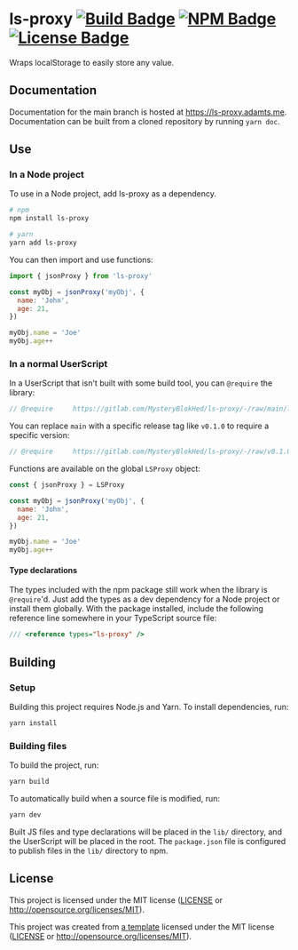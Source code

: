 # ls-proxy [![Build Badge]](https://gitlab.com/MysteryBlokHed/ls-proxy/-/pipelines) [![NPM Badge]](https://www.npmjs.com/package/ls-proxy) [![License Badge]](#license)

Wraps localStorage to easily store any value.

## Documentation

Documentation for the main branch is hosted at <https://ls-proxy.adamts.me>.
Documentation can be built from a cloned repository by running `yarn doc`.

## Use

### In a Node project

To use in a Node project, add ls-proxy as a dependency.

```sh
# npm
npm install ls-proxy

# yarn
yarn add ls-proxy
```

You can then import and use functions:

```javascript
import { jsonProxy } from 'ls-proxy'

const myObj = jsonProxy('myObj', {
  name: 'John',
  age: 21,
})

myObj.name = 'Joe'
myObj.age++
```

### In a normal UserScript

In a UserScript that isn't built with some build tool, you can `@require` the library:

```javascript
// @require     https://gitlab.com/MysteryBlokHed/ls-proxy/-/raw/main/ls-proxy.user.js
```

<!-- Make sure that this is true for your project -->

You can replace `main` with a specific release tag like `v0.1.0` to require a specific version:

```javascript
// @require     https://gitlab.com/MysteryBlokHed/ls-proxy/-/raw/v0.1.0/ls-proxy.user.js
```

Functions are available on the global `LSProxy` object:

```javascript
const { jsonProxy } = LSProxy

const myObj = jsonProxy('myObj', {
  name: 'John',
  age: 21,
})

myObj.name = 'Joe'
myObj.age++
```

#### Type declarations

The types included with the npm package still work when the library is `@require`'d.
Just add the types as a dev dependency for a Node project or install them globally.
With the package installed, include the following reference line somewhere in your TypeScript source file:

```typescript
/// <reference types="ls-proxy" />
```

## Building

### Setup

Building this project requires Node.js and Yarn.
To install dependencies, run:

```sh
yarn install
```

### Building files

To build the project, run:

```sh
yarn build
```

To automatically build when a source file is modified, run:

```sh
yarn dev
```

Built JS files and type declarations will be placed in the `lib/` directory,
and the UserScript will be placed in the root. The `package.json` file is configured
to publish files in the `lib/` directory to npm.

## License

This project is licensed under the MIT license
([LICENSE](https://gitlab.com/MysteryBlokHed/ls-proxy/-/blob/main/LICENSE)
or <http://opensource.org/licenses/MIT>).

This project was created from [a template](https://gitlab.com/MysteryBlokHed/ls-proxy)
licensed under the MIT license
([LICENSE](https://gitlab.com/MysteryBlokHed/ls-proxy/-/blob/main/LICENSE)
or <http://opensource.org/licenses/MIT>).

[build badge]: https://img.shields.io/gitlab/pipeline-status/MysteryBlokHed/ls-proxy
[npm badge]: https://img.shields.io/npm/v/ls-proxy
[license badge]: https://img.shields.io/badge/license-MIT-green

